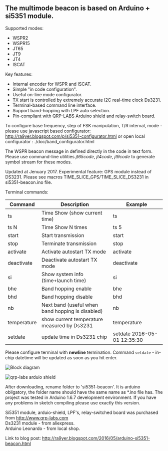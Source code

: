 ## The multimode beacon is based on Arduino + si5351 module.

Supported modes:

* WSPR2
* WSPR15
* JT65
* JT9
* JT4
* ISCAT

Key features:

* Internal encoder for WSPR and ISCAT.
* Simple "in code configuration".
* Useful on-line mode configurator.
* TX start is controlled by extremely accurate I2C real-time clock Ds3231.
* Terminal-based command line interface.
* Support band-hopping with LPF auto selection.
* Pin-compliant with QRP-LABS Arduino shield and relay-switch board.

To configure base frequency, step of FSK manipulation, T/R interval, mode - please use javascript based configurator: http://ra9yer.blogspot.com/p/si5351-configurator.html or open local configurator : ./doc/band_configurator.html 

The WSPR beacon message in defined directly  in the code in text form. Please use command-line utilities _jt65code_, _jt4code_,  _jt9code_ to generate symbol stream for these modes.

Updated at Jenuary 2017. Experimental feature: GPS module instead of DS3231. Please see macros TIME_SLICE_GPS/TIME_SLICE_DS3231 in si5351-beacon.ino file.

Terminal commands:

Command | Description | Example
------------ | -------------- | --------------
ts | Time Show (show current time) | ts
ts N | Time Show N times | ts 5
start | Start transmission | start
stop | Terminate transmission | stop
activate | Activate autostart TX mode | activate
deactivate | Deactivate autostart TX mode | deactivate
si | Show system info (time+launch time) | si
bhe | Band hopping enable | bhe
bhd | Band hopping disable | bhd
nb | Next band (useful when band hopping is disabled) | nb
temperature | show current temperature measured by Ds3231 | temperature 
setdate | update time in Ds3231 chip | setdate 2016-05-01 12:35:30


Please configure terminal with **newline**  termination.
Command `setdate` - in-chip datetime will be updated as soon as you hit enter.

![Block diagram](https://2.bp.blogspot.com/-hdYOkN2AvIw/VybUynSdfFI/AAAAAAAAAJ8/lczwSbtwa54h3cWx3Q5UmBE4t_etAARygCLcB/s320/arduino-ds3231-si5351.png)

![qrp-labs arduio shield](https://3.bp.blogspot.com/-Rw9oxR0kns4/VybUZYk75xI/AAAAAAAAAJ4/JWqDjWBB75sM4XN4ooix6PZDgHmby1rtwCLcB/s320/arduin-si5351-qrplabs.jpg)

After downloading, rename folder to 'si5351-beacon'. It is arduino obligatory, the folder name should have the same name as *.ino file has.
The project was tested in Arduino 1.6.7 development environment. If you have any problems in sketch compiling please use exactly this version.


Si5351 module, arduio-shield, LPF's, relay-switched board was purchased from http://www.qrp-labs.com  
Ds3231 module - from aliexpress.  
Arduino Leonardo - from local shop.  

Link to blog post: http://ra9yer.blogspot.com/2016/05/arduino-si5351-beacon.html

